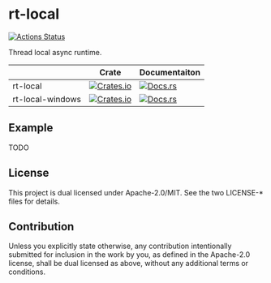 # rt-local

[![Actions Status](https://github.com/frozenlib/rt-local/workflows/CI/badge.svg)](https://github.com/frozenlib/rt-local/actions)

Thread local async runtime.

|                  | Crate                                                   | Documentaiton                                         |
| ---------------- | ------------------------------------------------------- | ----------------------------------------------------- |
| rt-local         | [![Crates.io][rt-local-cb]][rt-local-c]                 | [![Docs.rs][rt-local-db]][rt-local-d]                 |
| rt-local-windows | [![Crates.io][rt-local-windows-cb]][rt-local-windows-c] | [![Docs.rs][rt-local-windows-db]][rt-local-windows-d] |

[rt-local-c]: https://crates.io/crates/rt-local
[rt-local-cb]: https://img.shields.io/crates/v/rt-local.svg
[rt-local-d]: https://docs.rs/rt-local/
[rt-local-db]: https://docs.rs/rt-local/badge.svg
[rt-local-windows-c]: https://crates.io/crates/rt-local-windows
[rt-local-windows-cb]: https://img.shields.io/crates/v/rt-local-windows.svg
[rt-local-windows-d]: https://docs.rs/rt-local-windows/
[rt-local-windows-db]: https://docs.rs/rt-local-windows/badge.svg

## Example

TODO

## License

This project is dual licensed under Apache-2.0/MIT. See the two LICENSE-\* files for details.

## Contribution

Unless you explicitly state otherwise, any contribution intentionally submitted for inclusion in the work by you, as defined in the Apache-2.0 license, shall be dual licensed as above, without any additional terms or conditions.
